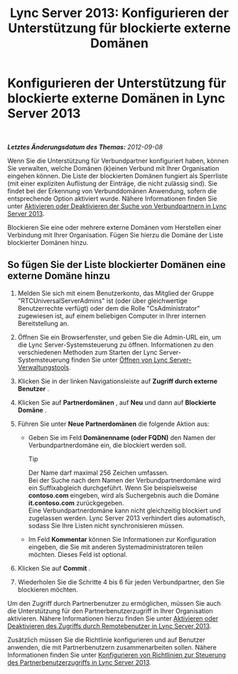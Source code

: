 ﻿---
title: 'Lync Server 2013: Konfigurieren der Unterstützung für blockierte externe Domänen'
TOCTitle: Konfigurieren der Unterstützung für blockierte externe Domänen
ms:assetid: 49103138-e1ab-42bf-91aa-57cf23bbf260
ms:mtpsurl: https://technet.microsoft.com/de-de/library/JJ619176(v=OCS.15)
ms:contentKeyID: 49293899
ms.date: 05/19/2016
mtps_version: v=OCS.15
ms.translationtype: HT
---

# Konfigurieren der Unterstützung für blockierte externe Domänen in Lync Server 2013

 

_**Letztes Änderungsdatum des Themas:** 2012-09-08_

Wenn Sie die Unterstützung für Verbundpartner konfiguriert haben, können Sie verwalten, welche Domänen (k)einen Verbund mit Ihrer Organisation eingehen können. Die Liste der blockierten Domänen fungiert als Sperrliste (mit einer expliziten Auflistung der Einträge, die nicht zulässig sind). Sie findet bei der Erkennung von Verbunddomänen Anwendung, sofern die entsprechende Option aktiviert wurde. Nähere Informationen finden Sie unter [Aktivieren oder Deaktivieren der Suche von Verbundpartnern in Lync Server 2013](lync-server-2013-enable-or-disable-discovery-of-federation-partners.md).

Blockieren Sie eine oder mehrere externe Domänen vom Herstellen einer Verbindung mit Ihrer Organisation. Fügen Sie hierzu die Domäne der Liste blockierter Domänen hinzu.

## So fügen Sie der Liste blockierter Domänen eine externe Domäne hinzu

1.  Melden Sie sich mit einem Benutzerkonto, das Mitglied der Gruppe "RTCUniversalServerAdmins" ist (oder über gleichwertige Benutzerrechte verfügt) oder dem die Rolle "CsAdministrator" zugewiesen ist, auf einem beliebigen Computer in Ihrer internen Bereitstellung an.

2.  Öffnen Sie ein Browserfenster, und geben Sie die Admin-URL ein, um die Lync Server-Systemsteuerung zu öffnen. Informationen zu den verschiedenen Methoden zum Starten der Lync Server-Systemsteuerung finden Sie unter [Öffnen von Lync Server-Verwaltungstools](lync-server-2013-open-lync-server-administrative-tools.md).

3.  Klicken Sie in der linken Navigationsleiste auf **Zugriff durch externe Benutzer** .

4.  Klicken Sie auf **Partnerdomänen** , auf **Neu** und dann auf **Blockierte Domäne** .

5.  Führen Sie unter **Neue Partnerdomänen** die folgende Aktion aus:
    
      - Geben Sie im Feld **Domänenname (oder FQDN)** den Namen der Verbundpartnerdomäne ein, die blockiert werden soll.
        

        > [!TIP]
        > Der Name darf maximal 256 Zeichen umfassen.<BR>Bei der Suche nach dem Namen der Verbundpartnerdomäne wird ein Suffixabgleich durchgeführt. Wenn Sie beispielsweise <STRONG>contoso.com</STRONG> eingeben, wird als Suchergebnis auch die Domäne <STRONG>it.contoso.com</STRONG> zurückgegeben.<BR>Eine Verbundpartnerdomäne kann nicht gleichzeitig blockiert und zugelassen werden. Lync Server 2013 verhindert dies automatisch, sodass Sie Ihre Listen nicht synchronisieren müssen.

    
      - Im Feld **Kommentar** können Sie Informationen zur Konfiguration eingeben, die Sie mit anderen Systemadministratoren teilen möchten. Dieses Feld ist optional.

6.  Klicken Sie auf **Commit** .

7.  Wiederholen Sie die Schritte 4 bis 6 für jeden Verbundpartner, den Sie blockieren möchten.

Um den Zugriff durch Partnerbenutzer zu ermöglichen, müssen Sie auch die Unterstützung für den Partnerbenutzerzugriff in Ihrer Organisation aktivieren. Nähere Informationen hierzu finden Sie unter [Aktivieren oder Deaktivieren des Zugriffs durch Remotebenutzer in Lync Server 2013](lync-server-2013-enable-or-disable-remote-user-access.md).

Zusätzlich müssen Sie die Richtlinie konfigurieren und auf Benutzer anwenden, die mit Partnerbenutzern zusammenarbeiten sollen. Nähere Informationen finden Sie unter [Konfigurieren von Richtlinien zur Steuerung des Partnerbenutzerzugriffs in Lync Server 2013](lync-server-2013-configure-policies-to-control-federated-user-access.md).

